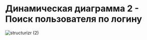 # Динамическая диаграмма 2 - Поиск пользователя по логину

![structurizr (2)](https://github.com/EugIva/ProzorovEI109m_ArchitectureInfSys/assets/145147798/41020ea7-0871-4775-996a-dbea4e74101b)


